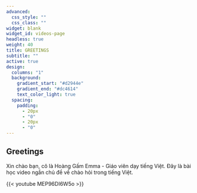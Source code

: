 ```yaml
---
advanced:
  css_style: ""
  css_class: ""
widget: blank
widget_id: videos-page
headless: true
weight: 40
title: GREETINGS
subtitle: ""
active: true
design:
  columns: "1"
  background:
    gradient_start: "#d2944e"
    gradient_end: "#dc4614"
    text_color_light: true
  spacing:
    padding:
      - 20px
      - "0"
      - 20px
      - "0"
---
```

## Greetings

Xin chào bạn, cô là Hoàng Gấm Emma - Giáo viên dạy tiếng Việt.
Đây là bài học video ngắn chủ đề về chào hỏi trong tiếng Việt.

{{< youtube MEP96DI6W5o >}}

</br>